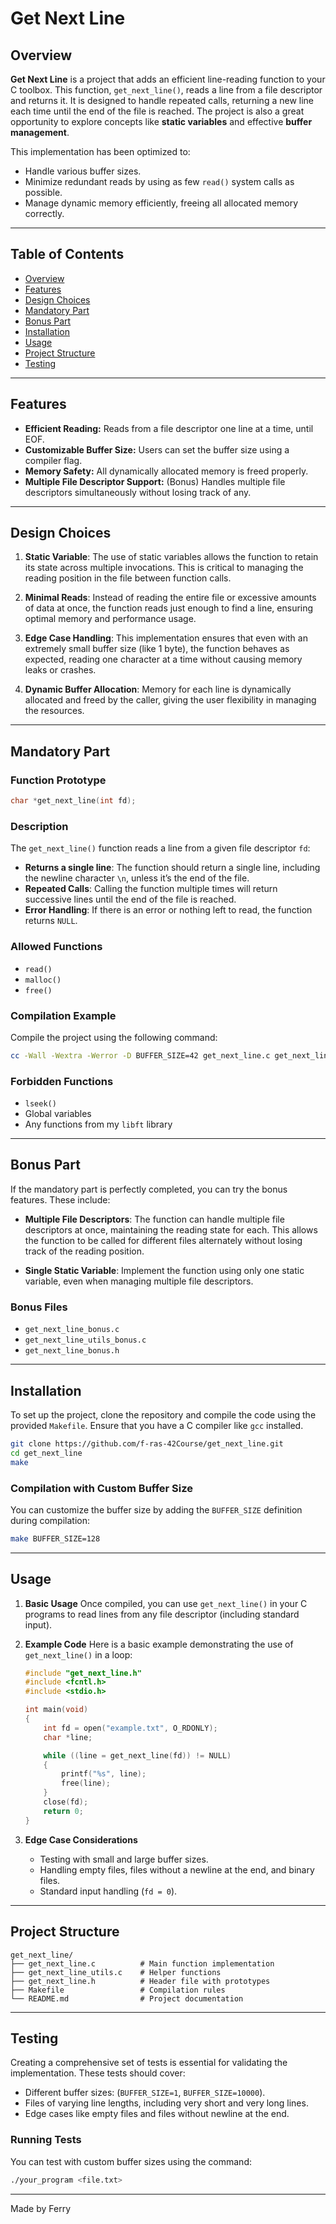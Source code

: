 # Get Next Line

## Overview

**Get Next Line** is a project that adds an efficient line-reading function to your C toolbox. This function, `get_next_line()`, reads a line from a file descriptor and returns it. It is designed to handle repeated calls, returning a new line each time until the end of the file is reached. The project is also a great opportunity to explore concepts like **static variables** and effective **buffer management**.

This implementation has been optimized to:
- Handle various buffer sizes.
- Minimize redundant reads by using as few `read()` system calls as possible.
- Manage dynamic memory efficiently, freeing all allocated memory correctly.

---

## Table of Contents
- [Overview](#overview)
- [Features](#features)
- [Design Choices](#design-choices)
- [Mandatory Part](#mandatory-part)
- [Bonus Part](#bonus-part)
- [Installation](#installation)
- [Usage](#usage)
- [Project Structure](#project-structure)
- [Testing](#testing)

---

## Features

- **Efficient Reading:** Reads from a file descriptor one line at a time, until EOF.
- **Customizable Buffer Size:** Users can set the buffer size using a compiler flag.
- **Memory Safety:** All dynamically allocated memory is freed properly.
- **Multiple File Descriptor Support:** (Bonus) Handles multiple file descriptors simultaneously without losing track of any.

---

## Design Choices

1. **Static Variable**: The use of static variables allows the function to retain its state across multiple invocations. This is critical to managing the reading position in the file between function calls.
   
2. **Minimal Reads**: Instead of reading the entire file or excessive amounts of data at once, the function reads just enough to find a line, ensuring optimal memory and performance usage.
   
3. **Edge Case Handling**: This implementation ensures that even with an extremely small buffer size (like 1 byte), the function behaves as expected, reading one character at a time without causing memory leaks or crashes.

4. **Dynamic Buffer Allocation**: Memory for each line is dynamically allocated and freed by the caller, giving the user flexibility in managing the resources.

---

## Mandatory Part

### Function Prototype
```c
char *get_next_line(int fd);
```

### Description
The `get_next_line()` function reads a line from a given file descriptor `fd`:
- **Returns a single line**: The function should return a single line, including the newline character `\n`, unless it’s the end of the file.
- **Repeated Calls**: Calling the function multiple times will return successive lines until the end of the file is reached.
- **Error Handling**: If there is an error or nothing left to read, the function returns `NULL`.

### Allowed Functions
- `read()`
- `malloc()`
- `free()`

### Compilation Example
Compile the project using the following command:
```bash
cc -Wall -Wextra -Werror -D BUFFER_SIZE=42 get_next_line.c get_next_line_utils.c -o get_next_line
```
### Forbidden Functions
- `lseek()`
- Global variables
- Any functions from my `libft` library

---

## Bonus Part

If the mandatory part is perfectly completed, you can try the bonus features. These include:

- **Multiple File Descriptors**: The function can handle multiple file descriptors at once, maintaining the reading state for each. This allows the function to be called for different files alternately without losing track of the reading position.
  
- **Single Static Variable**: Implement the function using only one static variable, even when managing multiple file descriptors.

### Bonus Files
- `get_next_line_bonus.c`
- `get_next_line_utils_bonus.c`
- `get_next_line_bonus.h`

---

## Installation

To set up the project, clone the repository and compile the code using the provided `Makefile`. Ensure that you have a C compiler like `gcc` installed.

```bash
git clone https://github.com/f-ras-42Course/get_next_line.git
cd get_next_line
make
```

### Compilation with Custom Buffer Size
You can customize the buffer size by adding the `BUFFER_SIZE` definition during compilation:
```bash
make BUFFER_SIZE=128
```
---

## Usage

1. **Basic Usage**
   Once compiled, you can use `get_next_line()` in your C programs to read lines from any file descriptor (including standard input).

2. **Example Code**
   Here is a basic example demonstrating the use of `get_next_line()` in a loop:
   ```c
   #include "get_next_line.h"
   #include <fcntl.h>
   #include <stdio.h>

   int main(void)
   {
       int fd = open("example.txt", O_RDONLY);
       char *line;

       while ((line = get_next_line(fd)) != NULL)
       {
           printf("%s", line);
           free(line);
       }
       close(fd);
       return 0;
   }
   ```

3. **Edge Case Considerations**
   - Testing with small and large buffer sizes.
   - Handling empty files, files without a newline at the end, and binary files.
   - Standard input handling (`fd = 0`).

---

## Project Structure

```plaintext
get_next_line/
├── get_next_line.c          # Main function implementation
├── get_next_line_utils.c    # Helper functions
├── get_next_line.h          # Header file with prototypes
├── Makefile                 # Compilation rules
└── README.md                # Project documentation
```

---

## Testing

Creating a comprehensive set of tests is essential for validating the implementation. These tests should cover:

- Different buffer sizes: (`BUFFER_SIZE=1`, `BUFFER_SIZE=10000`).
- Files of varying line lengths, including very short and very long lines.
- Edge cases like empty files and files without newline at the end.

### Running Tests
You can test with custom buffer sizes using the command:
```bash
./your_program <file.txt>
```
---

Made by Ferry
